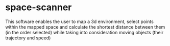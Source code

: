 # space-scanner
This software enables the user to map a 3d environment, select points within the mapped space and calculate the shortest distance between them (in the order selected) while taking into consideration moving objects (their trajectory and speed)
